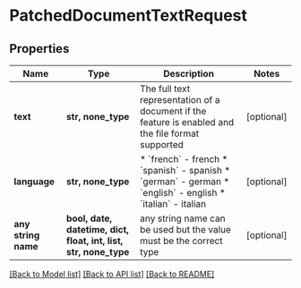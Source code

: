 # PatchedDocumentTextRequest


## Properties
Name | Type | Description | Notes
------------ | ------------- | ------------- | -------------
**text** | **str, none_type** | The full text representation of a document if the feature is enabled and the file format supported | [optional] 
**language** | **str, none_type** | * &#x60;french&#x60; - french * &#x60;spanish&#x60; - spanish * &#x60;german&#x60; - german * &#x60;english&#x60; - english * &#x60;italian&#x60; - italian | [optional] 
**any string name** | **bool, date, datetime, dict, float, int, list, str, none_type** | any string name can be used but the value must be the correct type | [optional]

[[Back to Model list]](../README.md#documentation-for-models) [[Back to API list]](../README.md#documentation-for-api-endpoints) [[Back to README]](../README.md)


